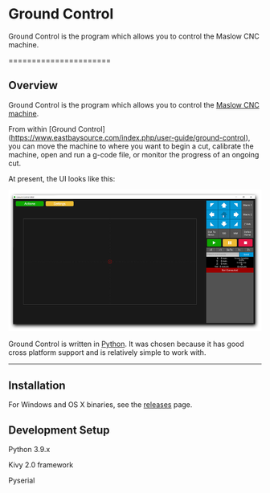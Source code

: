 # Ground Control

Ground Control is the program which allows you to control the Maslow CNC machine.


======================

## Overview

Ground Control is the program which allows you to control the [Maslow CNC machine](https://www.eastbaysource.com).

From within [Ground Control] (https://www.eastbaysource.com/index.php/user-guide/ground-control), you can move the machine to where you want to begin a cut, calibrate the machine, open and run a g-code file, or monitor the progress of an ongoing cut.

At present, the UI looks like this:

![UI](GroundControl_2022.png)

Ground Control is written in [Python](https://www.python.org/). It was chosen because it has good cross platform support and is relatively simple to work with.

----
## Installation

For Windows and OS X binaries, see the [releases](https://www.eastbaysource.com/index.php/downloads/category/5-software-and-firmware) page.


## Development Setup

Python 3.9.x

Kivy 2.0 framework

Pyserial


